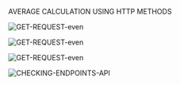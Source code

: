 


AVERAGE CALCULATION USING HTTP METHODS

![GET-REQUEST-even](https://github.com/user-attachments/assets/7a8b45fe-eb73-41b2-a8ba-8f40be172c9a)


![GET-REQUEST-even](https://github.com/user-attachments/assets/c804142b-81ec-430e-8153-7ad3c103dda0)


![GET-REQUEST-even](https://github.com/user-attachments/assets/b42042dd-1a9e-45d3-8b1b-53fe8f1bc2d8)



![CHECKING-ENDPOINTS-API](https://github.com/user-attachments/assets/fa9cc4a1-3177-4b1d-99c7-cb30b1db8c2a)





